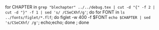 for CHAPTER in `grep "blechapter" ../../debug.tex | cut -d "{" -f 2 | cut -d "}" -f 1 | sed 's/ /CSeCXhf/g'`; do for FONT in `ls ../fonts/figlet/*.flf`; do figlet -w 400 -f $FONT `echo $CHAPTER | sed 's/CSeCXhf/ /g'`; echo;echo; done ; done
